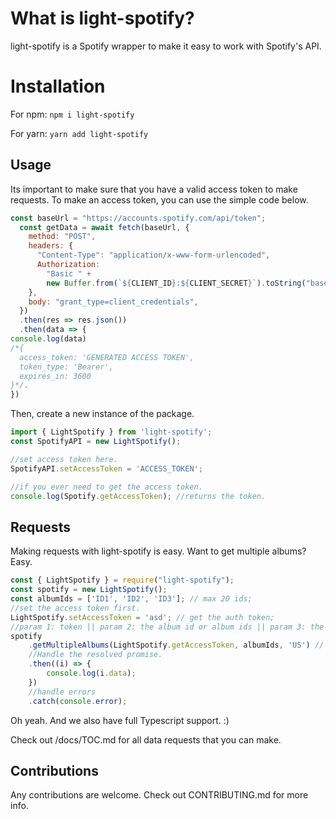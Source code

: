 # What is light-spotify?

light-spotify is a Spotify wrapper to make it easy to work with Spotify's API.

# Installation

For npm:
`npm i light-spotify`

For yarn:
`yarn add light-spotify`

## Usage

Its important to make sure that you have a valid access token to make requests. To make an access token, you can use the simple code below.

```js
const baseUrl = "https://accounts.spotify.com/api/token";
  const getData = await fetch(baseUrl, {
    method: "POST",
    headers: {
      "Content-Type": "application/x-www-form-urlencoded",
      Authorization:
        "Basic " +
        new Buffer.from(`${CLIENT_ID}:${CLIENT_SECRET}`).toString("base64"),
    },
    body: "grant_type=client_credentials",
  })
  .then(res => res.json())
  .then(data => {
console.log(data)
/*{
  access_token: 'GENERATED ACCESS TOKEN',
  token_type: 'Bearer',
  expires_in: 3600
}*/.
})
```

Then, create a new instance of the package.

```js
import { LightSpotify } from 'light-spotify';
const SpotifyAPI = new LightSpotify();

//set access token here.
SpotifyAPI.setAccessToken = 'ACCESS_TOKEN';

//if you ever need to get the access token.
console.log(Spotify.getAccessToken); //returns the token.
```

## Requests

Making requests with light-spotify is easy. Want to get multiple albums? Easy.

```js
const { LightSpotify } = require("light-spotify");
const spotify = new LightSpotify();
const albumIds = ['ID1', 'ID2', 'ID3']; // max 20 ids;
//set the access token first.
LightSpotify.setAccessToken = 'asd'; // get the auth token;
//param 1: token || param 2: the album id or album ids || param 3: the market (valid ISO 3161 code).
spotify
	.getMultipleAlbums(LightSpotify.getAccessToken, albumIds, 'US') // returns Promise of AxiosResponse
	//Handle the resolved promise.
	.then((i) => {
		console.log(i.data);
	})
	//handle errors
	.catch(console.error);
```

Oh yeah. And we also have full Typescript support. :)

Check out /docs/TOC.md for all data requests that you can make.

## Contributions

Any contributions are welcome. Check out CONTRIBUTING.md for more info.
